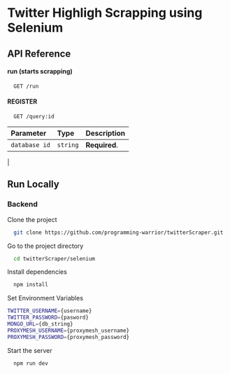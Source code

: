 
# Twitter Highligh Scrapping using Selenium



## API Reference

#### run (starts scrapping)

```http
  GET /run
```

#### REGISTER

```http
  GET /query:id
```

| Parameter | Type     | Description                       |
| :-------- | :------- | :-------------------------------- |
| `database id`      | `string` | **Required**.  |
|












## Run Locally

### Backend

Clone the project

```bash
  git clone https://github.com/programming-warrior/twitterScraper.git
```

Go to the project directory

```bash
  cd twitterScraper/selenium
```

Install dependencies

```bash
  npm install
```
Set Environment Variables

```bash
TWITTER_USERNAME={username}
TWITTER_PASSWORD={pasword}
MONGO_URL={db_string}
PROXYMESH_USERNAME={proxymesh_username}
PROXYMESH_PASSWORD={proxymesh_password}
```

Start the server

```bash
  npm run dev
```
